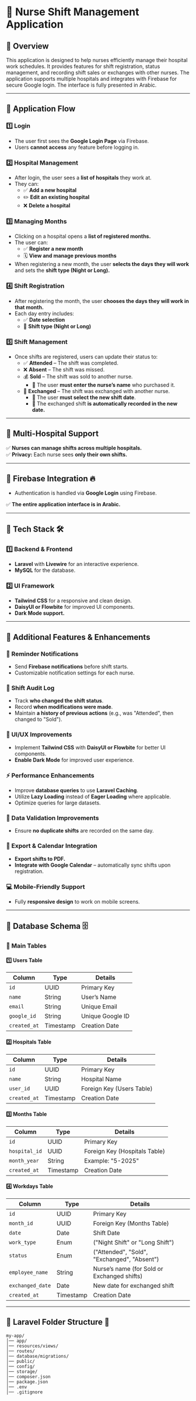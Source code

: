 # **🏥 Nurse Shift Management Application**

## **🔹 Overview**
This application is designed to help nurses efficiently manage their hospital work schedules. It provides features for shift registration, status management, and recording shift sales or exchanges with other nurses. The application supports multiple hospitals and integrates with Firebase for secure Google login. The interface is fully presented in Arabic.

---

## **🔹 Application Flow**

### **1️⃣ Login**
- The user first sees the **Google Login Page** via Firebase.
- Users **cannot access** any feature before logging in.

### **2️⃣ Hospital Management**
- After login, the user sees a **list of hospitals** they work at.
- They can:
  - ✅ **Add a new hospital**
  - ✏️ **Edit an existing hospital**
  - ❌ **Delete a hospital**

### **3️⃣ Managing Months**
- Clicking on a hospital opens a **list of registered months.**
- The user can:
  - ✅ **Register a new month**
  - 🗓 **View and manage previous months**
- When registering a new month, the user **selects the days they will work** and sets the **shift type (Night or Long).**

### **4️⃣ Shift Registration**
- After registering the month, the user **chooses the days they will work in that month.**
- Each day entry includes:
  - ✅ **Date selection**
  - 🌙 **Shift type (Night or Long)**

### **5️⃣ Shift Management**
- Once shifts are registered, users can update their status to:
  - ✅ **Attended** – The shift was completed.
  - ❌ **Absent** – The shift was missed.
  - 💰 **Sold** – The shift was sold to another nurse.
    - 🔹 The user **must enter the nurse’s name** who purchased it.
  - 🔄 **Exchanged** – The shift was exchanged with another nurse.
    - 🔹 The user **must select the new shift date**.
    - 🔹 The exchanged shift **is automatically recorded in the new date.**

---

## **🔹 Multi-Hospital Support**
✅ **Nurses can manage shifts across multiple hospitals.**  
✅ **Privacy:** Each nurse sees **only their own shifts.**  

---

## **🔹 Firebase Integration 🔥**
- Authentication is handled via **Google Login** using Firebase.

✅ **The entire application interface is in Arabic.**

---

## **🔹 Tech Stack 🛠️**
### **1️⃣ Backend & Frontend**
- **Laravel** with **Livewire** for an interactive experience.
- **MySQL** for the database.

### **2️⃣ UI Framework**
- **Tailwind CSS** for a responsive and clean design.
- **DaisyUI or Flowbite** for improved UI components.
- **Dark Mode support.**

---

## **🔹 Additional Features & Enhancements**
### **📢 Reminder Notifications**
- Send **Firebase notifications** before shift starts.
- Customizable notification settings for each nurse.

### **🔄 Shift Audit Log**
- Track **who changed the shift status**.
- Record **when modifications were made**.
- Maintain **a history of previous actions** (e.g., was "Attended", then changed to "Sold").

### **🎨 UI/UX Improvements**
- Implement **Tailwind CSS** with **DaisyUI or Flowbite** for better UI components.
- **Enable Dark Mode** for improved user experience.

### **⚡ Performance Enhancements**
- Improve **database queries** to use **Laravel Caching**.
- Utilize **Lazy Loading** instead of **Eager Loading** where applicable.
- Optimize queries for large datasets.

### **📑 Data Validation Improvements**
- Ensure **no duplicate shifts** are recorded on the same day.

### **📅 Export & Calendar Integration**
- **Export shifts to PDF.**
- **Integrate with Google Calendar** – automatically sync shifts upon registration.

### **💻 Mobile-Friendly Support**
- Fully **responsive design** to work on mobile screens.

---

## **🔹 Database Schema 🗄**

### **🔹 Main Tables**
#### **1️⃣ Users Table**
| Column        | Type      | Details                  |
|--------------|----------|--------------------------|
| `id`         | UUID     | Primary Key              |
| `name`       | String   | User’s Name              |
| `email`      | String   | Unique Email             |
| `google_id`  | String   | Unique Google ID         |
| `created_at` | Timestamp | Creation Date           |

#### **2️⃣ Hospitals Table**
| Column       | Type      | Details                     |
|-------------|----------|-----------------------------|
| `id`        | UUID     | Primary Key                 |
| `name`      | String   | Hospital Name               |
| `user_id`   | UUID     | Foreign Key (Users Table)   |
| `created_at` | Timestamp | Creation Date             |

#### **3️⃣ Months Table**
| Column       | Type      | Details                     |
|-------------|----------|-----------------------------|
| `id`        | UUID     | Primary Key                 |
| `hospital_id` | UUID   | Foreign Key (Hospitals Table) |
| `month_year` | String  | Example: "5-2025"           |
| `created_at` | Timestamp | Creation Date             |

#### **4️⃣ Workdays Table**
| Column         | Type      | Details                                      |
|--------------|----------|----------------------------------------------|
| `id`         | UUID     | Primary Key                                  |
| `month_id`   | UUID     | Foreign Key (Months Table)                   |
| `date`       | Date     | Shift Date                                   |
| `work_type`  | Enum     | ("Night Shift" or "Long Shift")              |
| `status`     | Enum     | ("Attended", "Sold", "Exchanged", "Absent")  |
| `employee_name` | String | Nurse’s name (for Sold or Exchanged shifts) |
| `exchanged_date` | Date  | New date for exchanged shift                |
| `created_at` | Timestamp | Creation Date                               |

---

## **🔹 Laravel Folder Structure 📂**

```
my-app/
│── app/
│── resources/views/
│── routes/
│── database/migrations/
│── public/
│── config/
│── storage/
│── composer.json
│── package.json
│── .env
│── .gitignore
```
